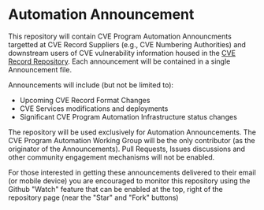 # Automation Announcement
This repository will contain CVE Program Automation Announcments targetted at CVE Record Suppliers (e.g., CVE Numbering Authorities) and downstream users of CVE vulnerability information housed in the  [CVE Record Repository](https://github.com/CVEProject/cvelistV5).  Each announcement will be contained in a single Announcement file.  

Announcements will include (but not be limited to):
- Upcoming CVE Record Format Changes
- CVE Services modifications and deployments
- Significant CVE Program Automation Infrastructure status changes

The repository will be used exclusively for Automation Announcements.   The CVE Program Automation Working Group will be the only contributor (as the originator of the Announcements).   Pull Requests, Issues discussions and other community engagement mechanisms will not be enabled.

For those interested in getting these announcements delivered to their email (or mobile device) you are encouraged to monitor this repository using the Github "Watch" feature that can be enabled at the top, right of the repository page (near the "Star" and "Fork" buttons)
